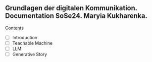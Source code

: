 ## Grundlagen der digitalen Kommunikation. Documentation SoSe24. Maryia Kukharenka.

Contents

- [ ] Introduction
- [ ] Teachable Machine
- [ ] LLM
- [ ] Generative Story
